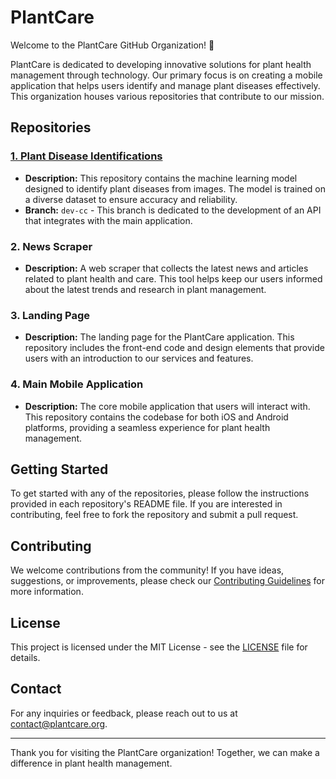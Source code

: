 # PlantCare

Welcome to the PlantCare GitHub Organization! 🌱

PlantCare is dedicated to developing innovative solutions for plant health management through technology. Our primary focus is on creating a mobile application that helps users identify and manage plant diseases effectively. This organization houses various repositories that contribute to our mission.

## Repositories

### [1. Plant Disease Identifications](https://github.com/PlantCare-Bangkit/Plant-Disease-Identification-Model/)
- **Description:** This repository contains the machine learning model designed to identify plant diseases from images. The model is trained on a diverse dataset to ensure accuracy and reliability.
- **Branch:** `dev-cc` - This branch is dedicated to the development of an API that integrates with the main application.

### 2. News Scraper
- **Description:** A web scraper that collects the latest news and articles related to plant health and care. This tool helps keep our users informed about the latest trends and research in plant management.

### 3. Landing Page
- **Description:** The landing page for the PlantCare application. This repository includes the front-end code and design elements that provide users with an introduction to our services and features.

### 4. Main Mobile Application
- **Description:** The core mobile application that users will interact with. This repository contains the codebase for both iOS and Android platforms, providing a seamless experience for plant health management.

## Getting Started

To get started with any of the repositories, please follow the instructions provided in each repository's README file. If you are interested in contributing, feel free to fork the repository and submit a pull request.

## Contributing

We welcome contributions from the community! If you have ideas, suggestions, or improvements, please check our [Contributing Guidelines](CONTRIBUTING.md) for more information.

## License

This project is licensed under the MIT License - see the [LICENSE](LICENSE) file for details.

## Contact

For any inquiries or feedback, please reach out to us at [contact@plantcare.org](mailto:contact@plantcare.org).

---

Thank you for visiting the PlantCare organization! Together, we can make a difference in plant health management.
